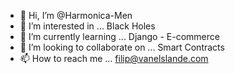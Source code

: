 - 👋 Hi, I’m @Harmonica-Men
- 👀 I’m interested in ... Black Holes
- 🌱 I’m currently learning ... Django - E-commerce
- 💞️ I’m looking to collaborate on ... Smart Contracts
- 📫 How to reach me ... filip@vanelslande.com

<!---
Harmonica-Men/Harmonica-Men is a ✨ special ✨ repository because its `README.md` (this file) appears on your GitHub profile.
You can click the Preview link to take a look at your changes.
--->
